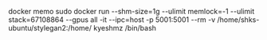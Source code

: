 docker memo
sudo docker run --shm-size=1g --ulimit memlock=-1 --ulimit stack=67108864 --gpus all -it --ipc=host -p 5001:5001 --rm -v /home/shks-ubuntu/stylegan2:/home/ kyeshmz /bin/bash
